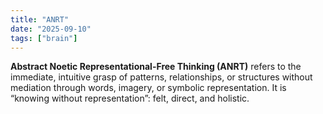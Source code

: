 ```yaml
---
title: "ANRT"
date: "2025-09-10"
tags: ["brain"]
---
```

**Abstract Noetic Representational-Free Thinking (ANRT)** refers to the immediate, intuitive grasp of patterns, relationships, or structures without mediation through words, imagery, or symbolic representation. It is “knowing without representation”: felt, direct, and holistic.